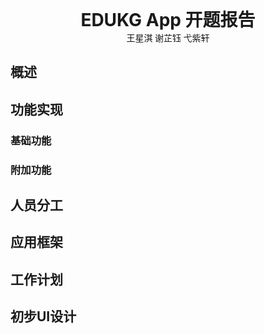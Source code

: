 <div style="text-align:center;font-size:2em;font-weight:bold">EDUKG App 开题报告</div>

<div style="text-align:center;font-family:楷体;font-size:1em">王星淇 谢芷钰 弋紫轩</div>

## 概述

## 功能实现

### 基础功能

### 附加功能

## 人员分工

## 应用框架

## 工作计划

## 初步UI设计

